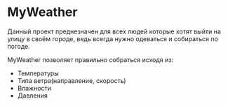 # MyWeatherДанный проект преднезначен для всех людей которые хотят выйти на улицу в своём городе, ведь всегда нужно одеваться и собираться по погоде.MyWeather позволяет правильно собраться исходя из:* Температуры* Типа ветра(направление, скорость)* Влажности* Давления